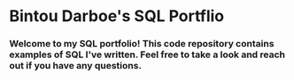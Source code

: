 # Bintou Darboe's SQL Portflio

### Welcome to my SQL portfolio! This code repository contains examples of SQL I've written. Feel free to take a look and reach out if you have any questions.
